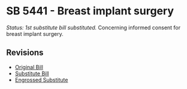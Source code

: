 # SB 5441 - Breast implant surgery
*Status: 1st substitute bill substituted.*
Concerning informed consent for breast implant surgery.

## Revisions
* [Original Bill](1/)
* [Substitute Bill](S/)
* [Engrossed Substitute](S.E/)